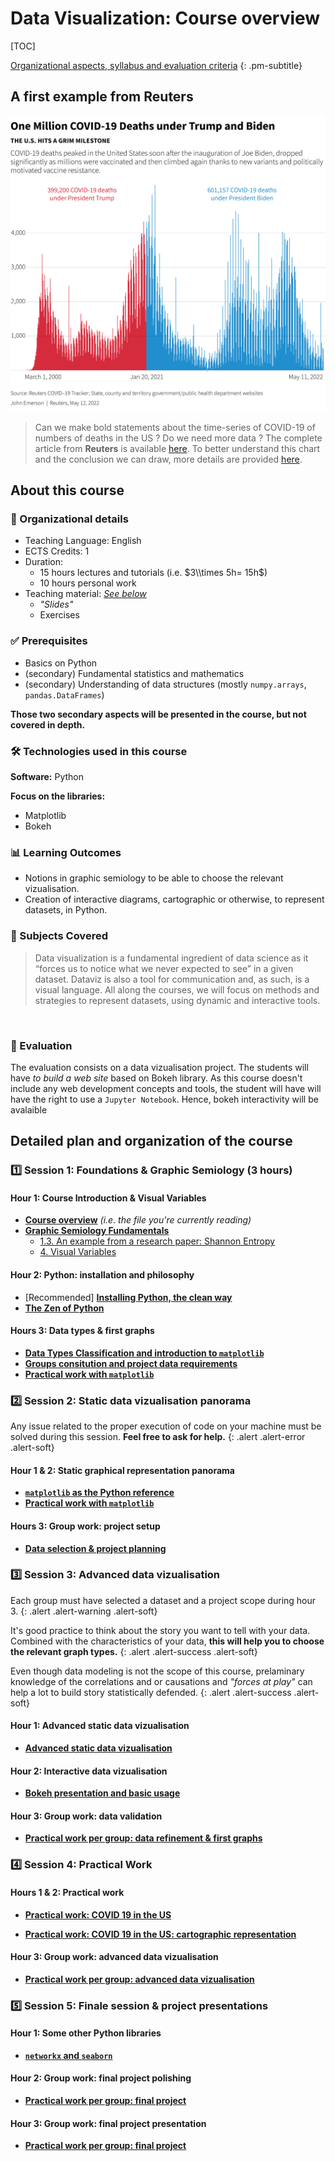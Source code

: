 # Data Visualization: Course overview


[TOC]

[Organizational aspects, syllabus and evaluation criteria](#detailed-plan-and-organization-of-the-course)
{: .pm-subtitle}


<!-- <hr class="my-5 border-base-200"> -->


## A first example from Reuters


![COVID-19 Mortality in the US](files/covid-2timeseries-us-presidency.jpg)

> Can we make bold statements about the time-series of COVID-19 of numbers of deaths in the US ? Do we need more data ? The complete article from **Reuters** is available [here](https://www.reuters.com/world/us/biden-marks-1-million-americans-dead-covid-2022-05-12/).
To better understand this chart and the conclusion we can draw, more details are provided [here](80_covid_us_stats_analysis.md).





## About this course



### 📝 Organizational details

- Teaching Language: English  
- ECTS Credits: 1  
- Duration: 
    - 15 hours lectures and tutorials (i.e. $3\\times 5h= 15h$)
    - 10 hours personal work  
- Teaching material: [*See below*](#detailed-plan-and-organization-of-the-course)
    - *"Slides"*
    - Exercises



### ✅ Prerequisites

- Basics on Python
- (secondary) Fundamental statistics and mathematics
- (secondary) Understanding of data structures (mostly `numpy.arrays`, `pandas.DataFrames`)

**Those two secondary aspects will be presented in the course, but not covered in depth.**



### 🛠️ Technologies used in this course


**Software:** Python 

**Focus on the libraries:**

- Matplotlib
- Bokeh


### 📊 Learning Outcomes

- Notions in graphic semiology to be able to choose the relevant vizualisation. 
- Creation of interactive diagrams, cartographic or otherwise, to represent datasets, in Python.



### 🎯 Subjects Covered

> Data visualization is a fundamental ingredient of data science as it “forces us to notice what we never expected to see” in a given dataset. Dataviz is also a tool for communication and, as such, is a visual language. All along the courses, we will focus on methods and strategies to represent datasets, using dynamic and interactive tools.






<!-- 
**📖 Course Materials:**
- **[Introduction & Interactive Notebooks](01_introduction.md)** - Getting started with Jupyter environments and code fragments
- **[Jupyter Launcher](jupyter_launcher.md)** - Direct access to interactive Python environments -->

&nbsp;

### 📝 Evaluation
The evaluation consists on a data vizualisation project. The students will have *to build a web site* based on Bokeh library. As this course doesn't include any web development concepts and tools, the student will have will have the right to use a `Jupyter Notebook`. Hence, bokeh interactivity will be avalaible



## Detailed plan and organization of the course

### 1️⃣ Session 1: Foundations & Graphic Semiology (3 hours)

#### Hour 1: Course Introduction & Visual Variables

- [**Course overview**](00_plan.md) *(i.e. the file you're currently reading)*
- [**Graphic Semiology Fundamentals**](session_1_a.md)
    - [1.3. An example from a research paper: Shannon Entropy](session_1_a0_shannon.md)
    - [4. Visual Variables](session_1_a1_visual.md)


#### Hour 2: Python: installation and philosophy


- <span class="text-base-content/60"> [Recommended] [**Installing Python, the clean way**](session_1_b.md) </span>
- [**The Zen of Python**](session_1_c.md)


#### Hours 3: Data types & first graphs

- [**Data Types Classification and introduction to `matplotlib`**](session_1_d.md)
- [**Groups consitution and project data requirements**](session_1_e.md)
- [**Practical work with `matplotlib`**](01_session_1_f.md)


### 2️⃣ Session 2: Static data vizualisation panorama


Any issue related to the proper execution of code on your machine must be solved during this session. **Feel free to ask for help.**
{: .alert .alert-error .alert-soft}

#### Hour 1 & 2: Static graphical representation panorama

- [**`matplotlib` as the Python reference**](01_session_2_a.md)
- [**Practical work with `matplotlib`**](01_session_2_b.md)
<!-- Proposer en groupe -->



#### Hours 3: Group work: project setup

- [**Data selection & project planning**](01_session_2_c.md)

<!-- Precise deilverable -->



### 3️⃣ Session 3: Advanced data vizualisation



Each group must have selected a dataset and a project scope during hour 3.
{: .alert .alert-warning .alert-soft}

It's good practice to think about the story you want to tell with your data. Combined with the characteristics of your data, **this will help you to choose the relevant graph types.** 
{: .alert .alert-success .alert-soft}

Even though data modeling is not the scope of this course, prelaminary knowledge of the correlations and or causations and *"forces at play"* can help a lot to build story statistically defended.
{: .alert .alert-success .alert-soft}



#### Hour 1: Advanced static data vizualisation 

- [**Advanced static data vizualisation**](01_session_3_a.md)
<!-- Include geojson here -->

#### Hour 2: Interactive data vizualisation

- [**Bokeh presentation and basic usage**](01_session_3_b.md)


#### Hour 3: Group work: data validation

- [**Practical work per group: data refinement & first graphs**](01_session_3_c.md)


### 4️⃣ Session 4: Practical Work

#### Hours 1 & 2: Practical work

- [**Practical work: COVID 19 in the US**](01_session_4_a.md)

- [**Practical work: COVID 19 in the US: cartographic representation**](01_session_4_b.md)



#### Hour 3: Group work: advanced data vizualisation

- [**Practical work per group: advanced data vizualisation**](01_session_4_c.md)



### 5️⃣ Session 5: Finale session & project presentations



#### Hour 1: Some other Python libraries

- [**`networkx` and `seaborn`**](01_session_5_a.md)

<!-- ?? To see if seaborn is viable -->

#### Hour 2: Group work: final project polishing

- [**Practical work per group: final project**](01_session_5_a.md)


#### Hour 3: Group work: final project presentation 

- [**Practical work per group: final project**](01_session_5_c.md)